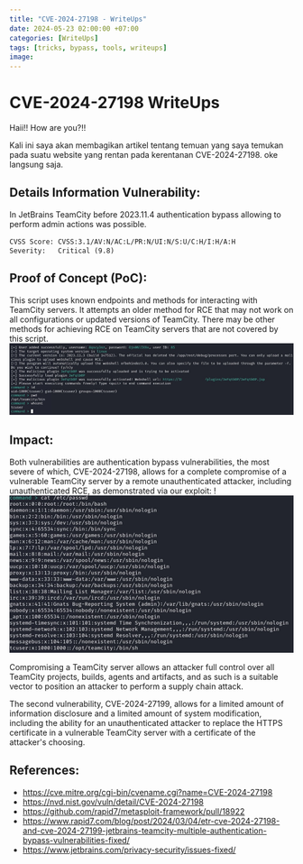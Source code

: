 ```yaml
---
title: "CVE-2024-27198 - WriteUps"
date: 2024-05-23 02:00:00 +07:00
categories: [WriteUps]
tags: [tricks, bypass, tools, writeups]
image: 
---
```


# CVE-2024-27198 WriteUps

Haii!! How are you?!!

Kali ini saya akan membagikan artikel tentang temuan yang saya temukan pada suatu website yang rentan pada kerentanan CVE-2024-27198. oke langsung saja. 

## Details Information Vulnerability:
In JetBrains TeamCity before 2023.11.4 authentication bypass allowing to perform admin actions was possible.
```
CVSS Score:	CVSS:3.1/AV:N/AC:L/PR:N/UI:N/S:U/C:H/I:H/A:H
Severity:	Critical (9.8)
```

## Proof of Concept (PoC): 

This script uses known endpoints and methods for interacting with TeamCity servers. It attempts an older method for RCE that may not work on all configurations or updated versions of TeamCity. There may be other methods for achieving RCE on TeamCity servers that are not covered by this script.
![image](/assets/img/posts/CVE-2024-27198/gambar1.jpg)

## Impact:

Both vulnerabilities are authentication bypass vulnerabilities, the most severe of which, CVE-2024-27198, allows for a complete compromise of a vulnerable TeamCity server by a remote unauthenticated attacker, including unauthenticated RCE, as demonstrated via our exploit:
!![image](/assets/img/posts/CVE-2024-27198/gambar2.jpg)

Compromising a TeamCity server allows an attacker full control over all TeamCity projects, builds, agents and artifacts, and as such is a suitable vector to position an attacker to perform a supply chain attack.

The second vulnerability, CVE-2024-27199, allows for a limited amount of information disclosure and a limited amount of system modification, including the ability for an unauthenticated attacker to replace the HTTPS certificate in a vulnerable TeamCity server with a certificate of the attacker's choosing.

## References:

- https://cve.mitre.org/cgi-bin/cvename.cgi?name=CVE-2024-27198
- https://nvd.nist.gov/vuln/detail/CVE-2024-27198
- https://github.com/rapid7/metasploit-framework/pull/18922
- https://www.rapid7.com/blog/post/2024/03/04/etr-cve-2024-27198-and-cve-2024-27199-jetbrains-teamcity-multiple-authentication-bypass-vulnerabilities-fixed/
- https://www.jetbrains.com/privacy-security/issues-fixed/
